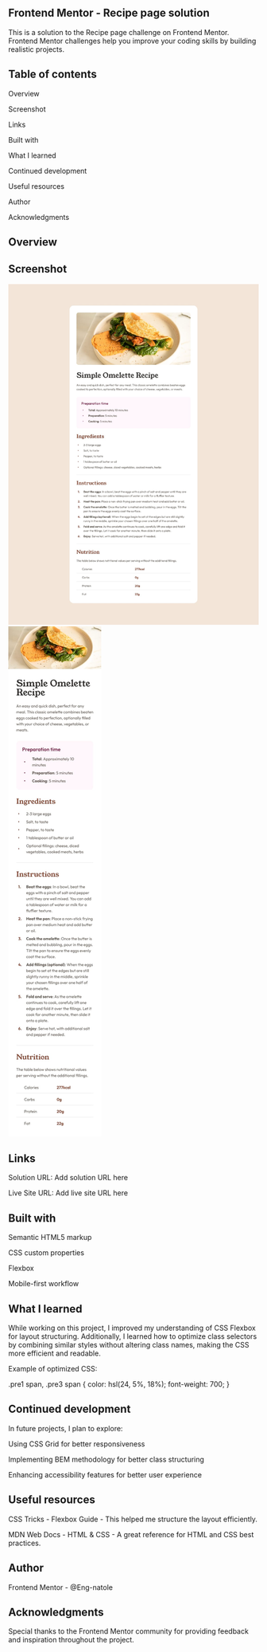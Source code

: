 ## Frontend Mentor - Recipe page solution

This is a solution to the Recipe page challenge on Frontend Mentor. Frontend Mentor challenges help you improve your coding skills by building realistic projects.

## Table of contents

Overview

Screenshot

Links

Built with

What I learned

Continued development

Useful resources

Author

Acknowledgments

## Overview

## Screenshot

![recipe-page-image-on-desktop](./assets/images/desktop-screenshot.jpg)
![recipe-page-image-on-mobile](./assets/images/mobile-screenshot.jpg)

## Links

Solution URL: Add solution URL here

Live Site URL: Add live site URL here

## Built with

Semantic HTML5 markup

CSS custom properties

Flexbox

Mobile-first workflow

## What I learned

While working on this project, I improved my understanding of CSS Flexbox for layout structuring. Additionally, I learned how to optimize class selectors by combining similar styles without altering class names, making the CSS more efficient and readable.

Example of optimized CSS:

.pre1 span, .pre3 span {
color: hsl(24, 5%, 18%);
font-weight: 700;
}

## Continued development

In future projects, I plan to explore:

Using CSS Grid for better responsiveness

Implementing BEM methodology for better class structuring

Enhancing accessibility features for better user experience

## Useful resources

CSS Tricks - Flexbox Guide - This helped me structure the layout efficiently.

MDN Web Docs - HTML & CSS - A great reference for HTML and CSS best practices.

## Author

Frontend Mentor - @Eng-natole

## Acknowledgments

Special thanks to the Frontend Mentor community for providing feedback and inspiration throughout the project.
